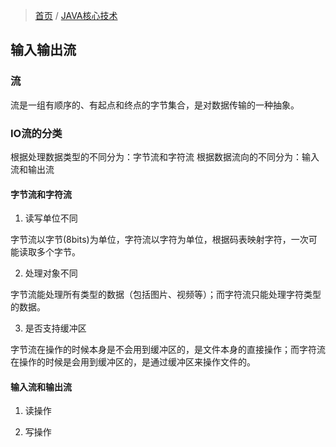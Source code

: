 > [首页](/index.html) / [JAVA核心技术](/development/core-java.html)

## 输入输出流

### 流

  流是一组有顺序的、有起点和终点的字节集合，是对数据传输的一种抽象。

### IO流的分类

  根据处理数据类型的不同分为：字节流和字符流
  根据数据流向的不同分为：输入流和输出流
    
#### 字节流和字符流

1. 读写单位不同

  字节流以字节(8bits)为单位，字符流以字符为单位，根据码表映射字符，一次可能读取多个字节。
    
2. 处理对象不同
    
  字节流能处理所有类型的数据（包括图片、视频等）；而字符流只能处理字符类型的数据。
    
3. 是否支持缓冲区

  字节流在操作的时候本身是不会用到缓冲区的，是文件本身的直接操作；而字符流在操作的时候是会用到缓冲区的，是通过缓冲区来操作文件的。

#### 输入流和输出流

1. 读操作

2. 写操作

